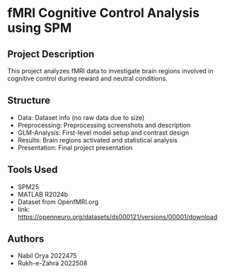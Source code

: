 # fMRI Cognitive Control Analysis using SPM

## Project Description
This project analyzes fMRI data to investigate brain regions involved in cognitive control during reward and neutral conditions.

## Structure
- Data: Dataset info (no raw data due to size)
- Preprocessing: Preprocessing screenshots and description
- GLM-Analysis: First-level model setup and contrast design
- Results: Brain regions activated and statistical analysis
- Presentation: Final project presentation

## Tools Used
- SPM25
- MATLAB R2024b
- Dataset from OpenfMRI.org
- link: https://openneuro.org/datasets/ds000121/versions/00001/download

## Authors
- Nabil Orya 2022475
- Rukh-e-Zahra 2022508
